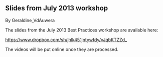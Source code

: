 ## Slides from July 2013 workshop

By Geraldine_VdAuwera

<p>The slides from the July 2013 Best Practices workshop are available here:</p>

<p><a href="https://www.dropbox.com/sh/jhlk451jntywfdy/vJqbKTZZd_" rel="nofollow">https://www.dropbox.com/sh/jhlk451jntywfdy/vJqbKTZZd_</a></p>

<p>The videos will be put online once they are processed.</p>
